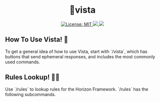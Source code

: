 <h1 align="center"> 🗻vista </h1>

<p align="center">

<a href="https://github.com/dispelll/vista/blob/main/LICENSE/">
<img src="https://img.shields.io/bower/l/vista" alt="License: MIT">
</a>

<a href="https://discord.gg/52EbV5xSVs">
<img src="https://img.shields.io/badge/Discord-Join%20Our%20Server!-blue"
</a>

<a href="https://www.patreon.com/horizonframework?utm_campaign=creatorshare_creator">
<img src=https://img.shields.io/badge/Patreon-Support%20Us!-Red>
</a>

</p>

<h2 align="left"> How To Use Vista! 🗻</h2>
To get a general idea of how to use Vista, start with `/vista`, which has buttons that send ephemeral responses, and includes the most commonly used commands. 

<h2 align="left"> Rules Lookup! 🧑‍⚖️</h2>
Use `/rules` to lookup rules for the Horizon Framework. `/rules` has the following subcommands. 



